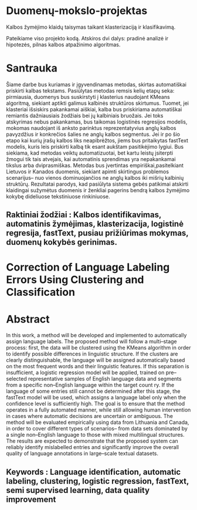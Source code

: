 # Duomenų-mokslo-projektas
Kalbos žymėjimo klaidų taisymas taikant klasterizaciją ir klasifikavimą.

Pateikiame viso projekto kodą. Atskiros dvi dalys: pradinė analizė ir hipotezės, pilnas kalbos atpažinimo algoritmas.

 # Santrauka
 Šiame darbe bus kuriamas ir įgyvendinamas metodas, skirtas automatiškai priskirti kalbas tekstams. Pasiūlytas metodas remsis kelių etapų seka: pirmiausia, duomenys bus suskirstyti į klasterius naudojant KMeans algoritmą, siekiant aptikti galimus kalbinės struktūros skirtumus. Tuomet, jei klasteriai išsiskirs pakankamai aiškiai, kalba bus priskiriama automatiškai remiantis dažniausiais žodžiais bei jų kalbiniais bruožais. Jei toks atskyrimas nebus pakankamas, bus taikomas logistinės regresijos modelis, mokomas naudojant iš anksto parinktus reprezentatyvius anglų kalbos pavyzdžius ir konkrečios šalies ne anglų kalbos segmentus. Jei ir po šio etapo kai kurių įrašų kalbos liks neapibrėžtos, jiems bus pritaikytas fastText modelis, kuris leis priskirti kalbą tik esant aukštam pasitikėjimo lygiui. 
 Bus siekiama, kad metodas veiktų automatizuotai, bet kartu leistų įsiterpti žmogui tik tais atvejais, kai automatinis sprendimas yra nepakankamai tikslus arba dviprasmiškas. Metodas bus įvertintas empiriškai,pasitelkiant Lietuvos ir Kanados duomenis, siekiant apimti skirtingus problemos scenarijus– nuo vienos dominuojančios ne anglų kalbos iki mišrių kalbinių struktūrų. Rezultatai parodys, kad pasiūlyta sistema gebės patikimai atskirti klaidingai sužymėtus duomenis ir ženkliai pagerins bendrą kalbos žymėjimo kokybę dideliuose tekstiniuose rinkiniuose.
 ## Raktiniai žodžiai : Kalbos identifikavimas, automatinis žymėjimas, klasterizacija, logistinė regresija, fastText, pusiau prižiūrimas mokymas, duomenų kokybės gerinimas.
 
 # Correction of Language Labeling Errors Using Clustering and Classification
 # Abstract
 In this work, a method will be developed and implemented to automatically assign language labels. The proposed method will follow a multi–stage process: first, the data will be clustered using the KMeans algorithm
 in order to identify possible differences in linguistic structure. If the clusters are clearly distinguishable, the
 language will be assigned automatically based on the most frequent words and their linguistic features. If this
 separation is insufficient, a logistic regression model will be applied, trained on pre–selected representative
 samples of English language data and segments from a specific non–English language within the target count
 ry. If the language of some entries still cannot be determined after this stage, the fastText model will be used,
 which assigns a language label only when the confidence level is sufficiently high.
 The goal is to ensure that the method operates in a fully automated manner, while still allowing human
 intervention in cases where automatic decisions are uncertain or ambiguous. The method will be evaluated
 empirically using data from Lithuania and Canada, in order to cover different types of scenarios– from data
 sets dominated by a single non–English language to those with mixed multilingual structures. The results are
expected to demonstrate that the proposed system can reliably identify mislabelled entries and significantly
 improve the overall quality of language annotations in large–scale textual datasets.
 ## Keywords : Language identification, automatic labeling, clustering, logistic regression, fastText, semi supervised learning, data quality improvement
